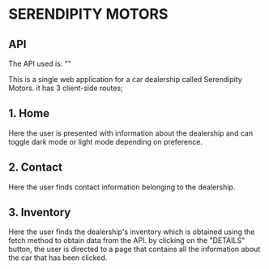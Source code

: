 # SERENDIPITY MOTORS

## API
The API used is: ""

This is a single web application for a car dealership called Serendipity Motors.
it has 3 client-side routes;

## 1. Home
Here the user is presented with information about the dealership and can toggle dark mode or light mode depending on preference.

## 2. Contact
Here the user finds contact information belonging to the dealership.

## 3. Inventory
Here the user finds the dealership's inventory which is obtained using the fetch method to obtain data from the API.
by clicking on the "DETAILS" button, the user is directed to a page that contains all the information about the car that has been clicked.
